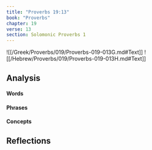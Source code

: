 ```yaml
---
title: "Proverbs 19:13"
book: "Proverbs"
chapter: 19
verse: 13
section: Solomonic Proverbs 1
---
```

![[/Greek/Proverbs/019/Proverbs-019-013G.md#Text]]
![[/Hebrew/Proverbs/019/Proverbs-019-013H.md#Text]]

## Analysis

#### Words

#### Phrases

#### Concepts

## Reflections
